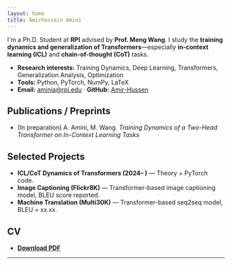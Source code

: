 ```yaml
---
layout: home
title: Amirhossein Amini
---
```


I'm a Ph.D. Student at **RPI** advised by **Prof. Meng Wang**. I study the **training dynamics and generalization of Transformers**—especially **in‑context learning (ICL)** and **chain‑of‑thought (CoT)** tasks.

- **Research interests:** Training Dynamics, Deep Learning, Transformers, Generalization Analysis, Optimization
- **Tools:** Python, PyTorch, NumPy, LaTeX
- **Email:** <aminia@rpi.edu> · **GitHub:** [Amir-Hussen](https://github.com/Amir-Hussen) 


## Publications / Preprints
- (In preparation) A. Amini, M. Wang. *Training Dynamics of a Two-Head Transformer on In-Context Learning Tasks*

## Selected Projects
- **ICL/CoT Dynamics of Transformers (2024– )** — Theory + PyTorch code.
- **Image Captioning (Flickr8K)** — Transformer-based image captioning model, BLEU score reported.
- **Machine Translation (Multi30K)** — Transformer-based seq2seq model, BLEU = xx.xx.


## CV
- **[Download PDF](cv.pdf)** 

---

